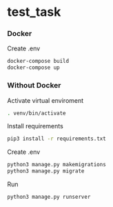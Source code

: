 # test_task


### Docker

Create .env 
```bash
docker-compose build
docker-compose up
```
### Without Docker
Activate virtual enviroment

```bash
. venv/bin/activate
```

Install requirements

```bash
pip3 install -r requirements.txt
```

Create .env



```bash
python3 manage.py makemigrations
python3 manage.py migrate
```

Run
```bash
python3 manage.py runserver
```
